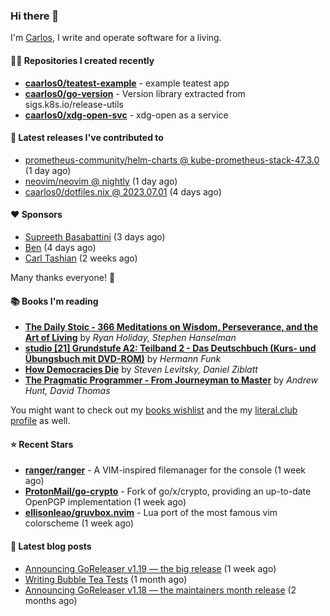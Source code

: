 ### Hi there 👋

I'm [Carlos](https://caarlos0.dev), I write and operate software for a living.

#### 👨‍💻 Repositories I created recently
- **[caarlos0/teatest-example](https://github.com/caarlos0/teatest-example)** - example teatest app
- **[caarlos0/go-version](https://github.com/caarlos0/go-version)** - Version library extracted from sigs.k8s.io/release-utils
- **[caarlos0/xdg-open-svc](https://github.com/caarlos0/xdg-open-svc)** - xdg-open as a service

#### 🚀 Latest releases I've contributed to


- [prometheus-community/helm-charts @ kube-prometheus-stack-47.3.0](https://github.com/prometheus-community/helm-charts/releases/tag/kube-prometheus-stack-47.3.0) (1 day ago)
- [neovim/neovim @ nightly](https://github.com/neovim/neovim/releases/tag/nightly) (1 day ago)
- [caarlos0/dotfiles.nix @ 2023.07.01](https://github.com/caarlos0/dotfiles.nix/releases/tag/2023.07.01) (4 days ago)

#### ❤️ Sponsors
- [Supreeth Basabattini](https://github.com/supreeth7) (3 days ago)
- [Ben](https://github.com/iwpnd) (4 days ago)
- [Carl Tashian](https://github.com/tashian) (2 weeks ago)

Many thanks everyone! 🙏

#### 📚 Books I'm reading
- **[The Daily Stoic - 366 Meditations on Wisdom, Perseverance, and the Art of Living](https://literal.club/caarlos0/book/the-daily-stoic-lbfbd)** by _Ryan Holiday, Stephen Hanselman_
- **[studio [21] Grundstufe A2: Teilband 2 - Das Deutschbuch (Kurs- und Übungsbuch mit DVD-ROM)](https://literal.club/caarlos0/book/hermann-funk-studio-21-grundstufe-a2-teilband-2-das-deutschbuch-kurs-und-ubungsbuch-mit-dvd-rom-9zuoy)** by _Hermann Funk_
- **[How Democracies Die](https://literal.club/caarlos0/book/how-democracies-die-5395k)** by _Steven Levitsky, Daniel Ziblatt_
- **[The Pragmatic Programmer - From Journeyman to Master](https://literal.club/caarlos0/book/andrew-hunt-david-thomas-the-pragmatic-programmer-7eoqj)** by _Andrew Hunt, David Thomas_

You might want to check out my [books
wishlist](https://www.amazon.com.br/hz/wishlist/ls/EB8P7VS717SV) and the my
[literal.club profile](https://literal.club/caarlos0) as well.

#### ⭐ Recent Stars
- **[ranger/ranger](https://github.com/ranger/ranger)** - A VIM-inspired filemanager for the console (1 week ago)
- **[ProtonMail/go-crypto](https://github.com/ProtonMail/go-crypto)** - Fork of go/x/crypto, providing an up-to-date OpenPGP implementation (1 week ago)
- **[ellisonleao/gruvbox.nvim](https://github.com/ellisonleao/gruvbox.nvim)** - Lua port of the most famous vim colorscheme (1 week ago)

#### 📄 Latest blog posts
- [Announcing GoReleaser v1.19 — the big release](https://carlosbecker.com/posts/goreleaser-v1.19/) (1 week ago)
- [Writing Bubble Tea Tests](https://carlosbecker.com/posts/teatest/) (1 month ago)
- [Announcing GoReleaser v1.18 — the maintainers month release](https://carlosbecker.com/posts/goreleaser-v1.18/) (2 months ago)
